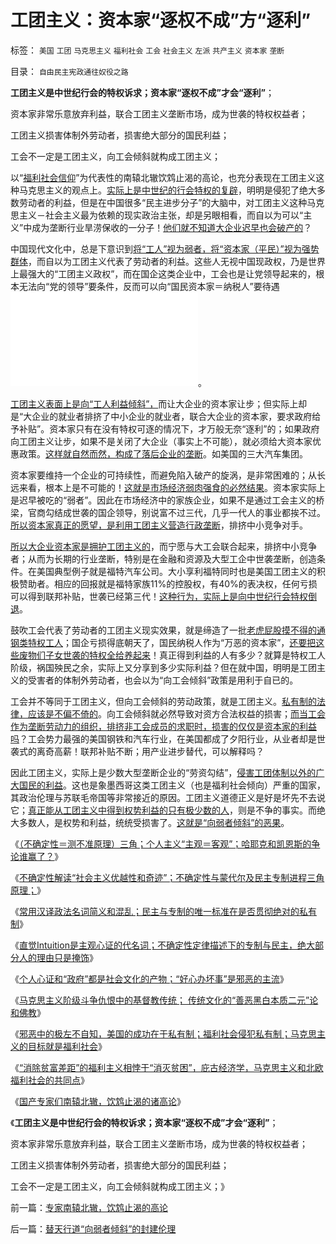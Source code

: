# 工团主义：资本家“逐权不成”方“逐利”

标签： `美国` `工团` `马克思主义` `福利社会` `工会` `社会主义` `左派` `共产主义` `资本家` `垄断` 

目录： `自由民主宪政通往奴役之路`

**工团主义是中世纪行会的特权诉求；资本家“逐权不成”才会“逐利”**；

资本家非常乐意放弃利益，联合工团主义垄断市场，成为世袭的特权权益者；

工团主义损害体制外劳动者，损害绝大部分的国民利益；

工会不一定是工团主义，向工会倾斜就构成工团主义；

以“[福利社会信仰](../../../2011/5/30/“消除贫富差距”的福利主义制造贫困.md)”为代表性的南辕北辙饮鸩止渴的高论，也充分表现在工团主义这种马克思主义的观点上。[实际上是中世纪的行会特权的复辟](../../../2011/3/7/资本主义前的行会户籍制度和农民工.md)，明明是侵犯了绝大多数劳动者的利益，但是在中国很多“民主进步分子”的大脑中，对工团主义这种马克思主义－社会主义最为依赖的现实政治主张，却是另眼相看，而自以为可以“主义”中成为垄断行业旱涝保收的一分子！[他们就不知道大企业迟早也会破产的](../../../2008/12/23/私有化，关闭亏损国企，强化社会保障.md)？



中国现代文化中，总是下意识到[将“工人”视为弱者，将“资本家（平民）”视为强势群体](../../../2009/7/31/弱势人群和人权弱势人群之人人平等.md)，而自以为工团主义代表了劳动者的利益。这些人无视中国现政权，乃是世界上最强大的“工团主义政权”，而在国企这类企业中，工会也是让党领导起来的，根本无法向“党的领导”要条件，反而可以向“国民资本家＝纳税人”要待遇![相反民营的资本家其私有财产投资，在劳资纠纷中实际上处于弱势](../../../2009/7/31/古今工人阶级与今天的劳动者.md)。

[工团主义表面上是向“工人利益倾斜”，](../../../2009/8/5/中国劳动者的利益诉求由谁代表.md)而让大企业的资本家让步；但实际上却是“大企业的就业者排挤了中小企业的就业者，联合大企业的资本家，要求政府给予补贴”。资本家只有在没有特权可逐的情况下，才万般无奈“逐利”的；如果政府向工团主义让步，如果不是关闭了大企业（事实上不可能），就必须给大资本家优惠政策。[这样就自然而然，构成了落后企业的垄断](../../../2010/1/27/为什么计划经济总是保护了落后产业.md)。如美国的三大汽车集团。



资本家要维持一个企业的可持续性，而避免陷入破产的旋涡，是非常困难的；从长远来看，根本上是不可能的！[这就是市场经济弱肉强食的必然结果](../../../2009/2/7/进化论：市场机制确保淘汰竞争性弱者.md)。资本家实际上是迟早被吃的“弱者”。因此在市场经济中的家族企业，如果不是通过工会主义的桥梁，官商勾结成世袭的国企领导，别说富不过三代，几乎一代人的事业都挨不过。[所以资本家真正的愿望，是利用工团主义营造行政垄断](../../../2009/9/17/市场经济不能反垄断讨论集.md)，排挤中小竞争对手。

[所以大企业资本家是拥护工团主义的](../../../2009/8/9/单位是特权体制内的中国人的灵魂.md)，而宁愿与大工会联合起来，排挤中小竞争者；从而为长期的行业垄断，特别是在金融和资源及大型工企中世袭垄断，创造条件。在美国典型例子就是福特汽车公司。大小享利福特同时也是美国工团主义的积极赞助者。相应的回报就是福特家族11%的控股权，有40%的表决权，任何亏损可以得到联邦补贴，世袭已经第三代！[这种行为，实际上是向中世纪行会特权倒退](../../../2011/5/24/殖民主义和资本积累，无助于欧洲资本主义.md)。

鼓吹工会代表了劳动者的工团主义现实效果，就是缔造了一批[老虎屁股摸不得的通钢类特权工人](../../../2009/8/9/小小的特权和黑恶势力.md)；国企亏损得底朝天了，国民纳税人作为“万恶的资本家”，[还要把这些废物们子女世袭的特权全给养起来](../../../2010/9/14/特权不能反？反蜱虫就是反人类？.md)！真正得到利益的人有多少？就算是特权工人阶级，祸国殃民之余，实际上又分享到多少实际利益？但在就中国，明明是工团主义的受害者的体制外劳动者，也会以为“向工会倾斜”政策是用利于自已的。

工会并不等同于工团主义，但向工会倾斜的劳动政策，就是工团主义。[私有制的法律，应该是不偏不倚的](http://hi.baidu.com/darthchn/blog/item/e35371948a360a42d1135e84.html)。向工会倾斜就必然导致对资方合法权益的损害；[而当工会作为垄断劳动力的组织，排挤非工会成员的求职时，损害的仅仅是资本家的利益吗](../../../2010/1/26/最腐朽的垄断是对劳动力和就业的垄断.md)？工会势力最强的美国钢铁和汽车行业，在美国都成了夕阳行业，从业者却是世袭式的离奇高薪！联邦补贴不断；用产业进步替代，可以解释吗？

因此工团主义，实际上是少数大型垄断企业的“劳资勾结”，[侵害工团体制以外的广大国民的利益](../../../2010/1/26/工会构成劳动力和就业托拉斯垄断的后果.md)。这也是象墨西哥这类工团主义（也是福利社会倾向）严重的国家，其政治伦理与苏联毛帝国等非常接近的原因。工团主义道德正义是好是坏先不去说它；[真正能从工团主义中得到权势利益的只有极少数的人](../../../2009/6/7/贴木儿邪教的极端可能只是退而无忧的小小的特权.md)，则是不争的事实。而绝大多数人，是权势和利益，统统受损害了。[这就是“向弱者倾斜”的恶果](../../../2009/9/3/穷穷相报何时了！弱者知多少！.md)。

《[（不确定性＝测不准原理）三角；个人主义“主观＝客观”；哈耶克和凯恩斯的争论谁赢了？](../../../2011/5/27/（不确定性＝测不准）三角；哈耶克凯恩斯谁赢了、.md)》

《[不确定性解读“社会主义优越性和奇迹”；不确定性与蒙代尔及民主专制进程三角原理；](../../../2011/5/27/蒙代尔三角和民主进程和奇迹.md)》

《[常用汉译政法名词简义和混乱；民主与专制的唯一标准在是否贯彻绝对的私有制](../../../2011/5/28/英译汉的民主非常乱.md)》

《[直觉Intuition是主观心证的代名词；不确定性定律描述下的专制与民主，绝大部分人的理由只是掩饰](../../../2011/5/28/直觉！不确定性定律下的专制与民主.md)》

《[个人心证和“政府”都是社会文化的产物；“好心办坏事”是邪恶的主流](../../../2011/5/28/“好心办坏事”是邪恶的主流.md)》

《[马克思主义阶级斗争仇恨中的基督教传统； 传统文化的“善恶黑白本质二元”论和佛教](../../../2011/5/30/马克思主义消灭私有财产的“大慈悲心”.md)》

《[邪恶中的极左不自知，美国的成功在于私有制；福利社会侵犯私有制；马克思主义的目标就是福利社会](../../../2011/5/30/不知罪恶真面目，只因身在邪恶中.md)》

《[“消除贫富差距”的福利主义相悖于“消灭贫困”，庇古经济学，马克思主义和北欧福利社会的共同点](../../../2011/5/30/“消除贫富差距”的福利主义制造贫困.md)》

《[国产专家们南辕北辙，饮鸩止渴的诸高论](../../../2011/5/31/专家南辕北辙，饮鸩止渴的高论.md)》

《**工团主义是中世纪行会的特权诉求；资本家“逐权不成”才会“逐利”**；

资本家非常乐意放弃利益，联合工团主义垄断市场，成为世袭的特权权益者；

工团主义损害体制外劳动者，损害绝大部分的国民利益；

工会不一定是工团主义，向工会倾斜就构成工团主义；》

前一篇：[专家南辕北辙，饮鸩止渴的高论](../../../2011/5/31/专家南辕北辙，饮鸩止渴的高论.md)

后一篇：[替天行道“向弱者倾斜”的封建伦理](../../../2011/5/31/替天行道“向弱者倾斜”的封建伦理.md)